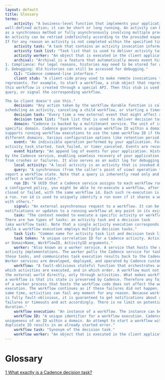 ```yaml
---
layout: default
title: Glossary
terms:
    activity: "A business-level function that implements your application logic such as calling a service or transcoding a media file. An activity usually implements a single
well-defined action; it can be short or long running. An activity can be implemented
as a synchronous method or fully asynchronously involving multiple processes.
An activity can be retried indefinitely according to the provided exponential retry policy.
If for any reason an activity is not completed within the specified timeout, an error is reported to the workflow and the workflow decides how to handle it. There is no limit on potential activity duration."
    activity task: "A task that contains an activity invocation information that is delivered to an activity worker through and an  activity task list. An activity worker upon receiving activity task executes a correponding activity"
    activity task list: "Task list that is used to deliver activity task to activity worker"
    activity worker: "An object that is executed in the client application and receives activity task from an  activity task list it is subscribed to. Once task is received it invokes a correspondent activity."
    archival: "Archival is a feature that automatically moves event history from persistence to a blobstore after the workflow retention period. The purpose of archival is to be able to keep histories as long as needed while not overwhelming the persistence store. There are two reasons you may want to keep the histories after the retention period has passed:
1. Compliance: For legal reasons, histories may need to be stored for a long period of time.
2. Debugging: Old histories can still be accessed for debugging."
    CLI: "Cadence command-line interface."
    client stub: "A client-side proxy used to make remote invocations to an entity that it
represents. For example, to start a workflow, a stub object that represents
this workflow is created through a special API. Then this stub is used to start,
query, or signal the corresponding workflow.

The Go client doesn't use this."
    decision: "Any action taken by the workflow durable function is called a decision. For example:
scheduling an activity, canceling a child workflow, or starting a timer. A decision task contains an optional list of decisions. Every decision is recorded in the event history as an event. See also [1] for more explanation"
    decision task: "Every time a new external event that might affect a workflow state is recorded, a decision task that contains it is added to a decision task list and then picked up by a workflow worker. After the new event is handled, the decision task is completed with a list of decision. Note that handling of a decision task is usually very fast and is not related to duration of operations that the workflow invokes. See also [1] for more explanation"
    decision task list: "Task list that is used to deliver decision task to workflow worker. From user's point of view, it can be viewed as a worker pool. It defines a pool of worker executing workflow or activity tasks."  
    domain: "Cadence is backed by a multitenant service. The unit of isolation is called a domain. Each domain acts as a namespace for task list names as well as workflow IDs. For example, when a workflow is started, it is started in a
specific domain. Cadence guarantees a unique workflow ID within a domain, and
supports running workflow executions to use the same workflow ID if they are in
different domains. Various configuration options like retention period or archival destination are configured per domain as well through a special CRUD API or through the Cadence CLI. In the multi-cluster deployment, domain is a unit of fail-over. Each domain can only be active on a single Cadence cluster at a time. However, different domains can be active in different clusters and can fail-over independently."
    event: "An indivisible operation performed by your application. For example,
activity_task_started, task_failed, or timer_canceled. Events are recorded in the event history."
    event history: "An append log of events for your application. History is durably persisted
by the Cadence service, enabling seamless recovery of your application state
from crashes or failures. It also serves as an audit log for debugging."
    local activity: "A local activity is an activity that is invoked directly in the same process by a workflow code. It consumes much less resources than a normal activity, but imposes a lot of limitations like low duration and lack of rate limiting."
    query: "A synchronous (from the caller's point of view) operation that is used to
report a workflow state. Note that a query is inherently read only and cannot
affect a workflow state."
    run ID: "A UUID that a Cadence service assigns to each workflow run. If allowed by
a configured policy, you might be able to re-execute a workflow, after it has
closed or failed, with the same workflow id. Each such re-execution is called
a run. run id is used to uniquely identify a run even if it shares a workflow id
with others."
    signal: "An external asynchronous request to a workflow. It can be used to deliver
notifications or updates to a running workflow at any point in its existence."
    task: "The context needed to execute a specific activity or workflow state transition.
There are two types of tasks: an activity task and a decision task
(aka workflow task). Note that a single activity execution corresponds to a single activity task,
while a workflow execution employs multiple decision tasks."
    task list: "Common name for activity task list and decision task list"
    task token: "A unique correlation ID for a Cadence activity. Activity completion calls take either task token
or DomainName, WorkflowID, ActivityID arguments."
    worker: "Also known as a worker service. A service that hosts the workflow and
activity implementations. The worker polls the Cadence service for tasks, performs
those tasks, and communicates task execution results back to the Cadence service.
Worker services are developed, deployed, and operated by Cadence customers."
    workflow: "A fault-oblivious stateful function that orchestrates activities. A workflow has full control over
which activities are executed, and in which order. A workflow must not affect
the external world directly, only through activities. What makes workflow code
a workflow is that its state is preserved by Cadence. Therefore any failure
of a worker process that hosts the workflow code does not affect the workflow
execution. The workflow continues as if these failures did not happen. At the
same time, activities can fail any moment for any reason. Because workflow code
is fully fault-oblivious, it is guaranteed to get notifications about activity
failures or timeouts and act accordingly. There is no limit on potential workflow
duration."
    workflow execution: "An instance of a workflow. The instance can be in the process of executing or it could have already completed execution."
    workflow ID: "A unique identifier for a workflow execution. Cadence guarantees the
uniqueness of an ID within a domain. An attempt to start a workflow with a
duplicate ID results in an already started error."
    workflow task: "Synonym of the decision task."
    workflow worker: "An object that is executed in the client application and receives decision task from an  decision task list it is subscribed to. Once task is received it is handled by a correponding workflow."
---
```


# Glossary

<Glossary :terms="$frontmatter.terms" />

[1 What exactly is a Cadence decision task?](https://stackoverflow.com/questions/62904129/what-exactly-is-a-cadence-decision-task/63964726#63964726)
